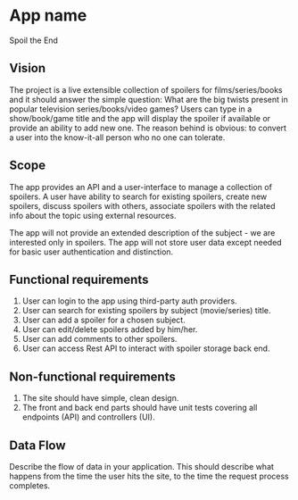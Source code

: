 ﻿# App name
Spoil the End

## Vision

The project is a live extensible collection of spoilers for films/series/books and it should answer the simple question: What are the big twists present in popular television series/books/video games?
Users can type in a show/book/game title and the app will display the spoiler if available or provide an ability to add new one. The reason behind is obvious: to convert a user into the know-it-all person who no one can tolerate. 

## Scope

The app provides an API and a user-interface to manage a collection of spoilers. A user have ability to search for existing spoilers, create new spoilers, discuss spoilers with others, associate spoilers with the related info about the topic using external resources.

The app will not provide an extended description of the subject - we are interested only in spoilers.
The app will not store user data except needed for basic user authentication and distinction.

## Functional requirements

1. User can login to the app using third-party auth providers.
2. User can search for existing spoilers by subject (movie/series) title.
3. User can add a spoiler for a chosen subject.
4. User can edit/delete spoilers added by him/her.
5. User can add comments to other spoilers. 
6. User can access Rest API to interact with spoiler storage back end.

## Non-functional requirements

1. The site should have simple, clean design.
2. The front and back end parts should have unit tests covering all endpoints (API) and controllers (UI). 

## Data Flow
Describe the flow of data in your application. This should describe what happens from the time the user hits the site, to the time the request process completes.